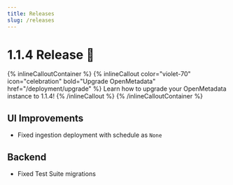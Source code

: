 ```yaml
---
title: Releases
slug: /releases
---
```


# 1.1.4 Release 🎉

{% inlineCalloutContainer %}
{% inlineCallout
color="violet-70"
icon="celebration"
bold="Upgrade OpenMetadata"
href="/deployment/upgrade" %}
Learn how to upgrade your OpenMetadata instance to 1.1.4!
{% /inlineCallout %}
{% /inlineCalloutContainer %}

## UI Improvements
- Fixed ingestion deployment with schedule as `None`

## Backend
- Fixed Test Suite migrations
